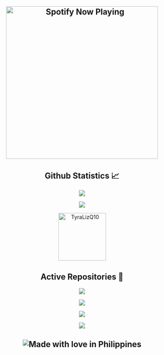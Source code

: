 <p align = "center">
 <h2 align="center"> <img src="https://spotify-recently-played-readme.vercel.app/api?user=31vtjyti5ctizjdp7y24355rbhry" alt="Spotify Now Playing" width="400" />
</p>  
<h2 align="center">Github Statistics 📈</h2>
<p align="center"><a href="https://github.com/TyraLizQ10"><img src="https://github-readme-stats.vercel.app/api?username=TyraLizQ10&show_icons=true&theme=dark"></a></p>
<p align="center"><a href="https://github.com/TyraLizQ10"><img src="https://github-readme-stats.vercel.app/api/top-langs/?username=TyraLizQ10&theme=dark&layout=compact"></a></p>
<p align="Center"><img width="125" src="https://komarev.com/ghpvc/?username=iamlazy123&style=flat-square" alt="TyraLizQ10"></p>
<h2 align="center">Active Repositories 🥼</h2>
<p align="center"><a href="https://github.com/TyraLizQ10/device_xiaomi_juice"><img src="https://github-readme-stats.vercel.app/api/pin/?username=TyraLizQ10&repo=Arcane_manifest&show_owner=false&theme=dark"></a></p>
<p align="center"><a href="https://github.com/TyraLizQ10/device_xiaomi_mojito"><img src="https://github-readme-stats.vercel.app/api/pin/?username=TyraLizQ10&repo=Pandora-s-Box&show_owner=false&theme=dark"></a></p>
<p align="center"><a href="https://github.com/TyraLizQ10/device_xiaomi_sm6150-common"><img src="https://github-readme-stats.vercel.app/api/pin/?username=TyraLizQ10&repo=Lilac_surya_OSS&show_owner=false&theme=dark"></a></p>
<p align="center"><a href="https://github.com/TyraLizQ10/kernel_xiaomi_juice"><img src="https://github-readme-stats.vercel.app/api/pin/?username=TyraLizQ10&repo=xiaomi_kernel_surya&show_owner=false&theme=dark"></a></p>
<h2 align="center">
 <img src="https://madewithlove.now.sh/ph?colorB=%233838ff" alt="Made with love in Philippines">
</h2>
